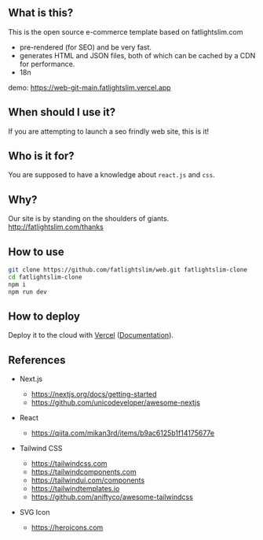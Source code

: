 ## What is this? 

This is the open source e-commerce template based on fatlightslim.com 

- pre-rendered (for SEO) and be very fast.
- generates HTML and JSON files, both of which can be cached by a CDN for performance.
- 18n

demo: https://web-git-main.fatlightslim.vercel.app

## When should I use it?

If you are attempting to launch a seo frindly web site, this is it!

## Who is it for?

You are supposed to have a knowledge about `react.js` and  `css`.

## Why?

Our site is by standing on the shoulders of giants.
http://fatlightslim.com/thanks

## How to use

```bash
git clone https://github.com/fatlightslim/web.git fatlightslim-clone
cd fatlightslim-clone
npm i
npm run dev
```

## How to deploy

Deploy it to the cloud with [Vercel](https://vercel.com/import?filter=next.js&utm_source=github&utm_medium=readme&utm_campaign=next-example) ([Documentation](https://nextjs.org/docs/deployment)).

## References
- Next.js
    - https://nextjs.org/docs/getting-started
    - https://github.com/unicodeveloper/awesome-nextjs

- React
    - https://qiita.com/mikan3rd/items/b9ac6125b1f14175677e
     
- Tailwind CSS
    - https://tailwindcss.com
    - https://tailwindcomponents.com
    - https://tailwindui.com/components
    - https://tailwindtemplates.io
    <!-- - https://nerdcave.com/tailwind-cheat-sheet -->
    - https://github.com/aniftyco/awesome-tailwindcss

- SVG Icon
    - https://heroicons.com


